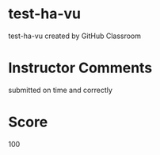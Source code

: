 # test-ha-vu
test-ha-vu created by GitHub Classroom
# Instructor Comments
submitted on time and correctly

# Score
100
